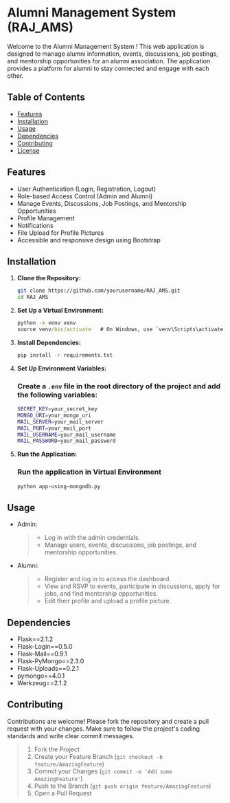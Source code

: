 # Alumni Management System (RAJ_AMS)

Welcome to the Alumni Management System ! This web application is designed to manage alumni information, events, discussions, job postings, and mentorship opportunities for an alumni association. The application provides a platform for alumni to stay connected and engage with each other.

## Table of Contents

- [Features](#features)
- [Installation](#installation)
- [Usage](#usage)
- [Dependencies](#dependencies)
- [Contributing](#contributing)
- [License](#license)

## Features

- User Authentication (Login, Registration, Logout)
- Role-based Access Control (Admin and Alumni)
- Manage Events, Discussions, Job Postings, and Mentorship Opportunities
- Profile Management
- Notifications
- File Upload for Profile Pictures
- Accessible and responsive design using Bootstrap

## Installation

1. **Clone the Repository:**

   ```bash
   git clone https://github.com/yourusername/RAJ_AMS.git
   cd RAJ_AMS

2. **Set Up a Virtual Environment:**
    ```cmd
    python -m venv venv
    source venv/bin/activate   # On Windows, use `venv\Scripts\activate`

3. **Install Dependencies:**
    ```bash
    pip install -r requirements.txt

4. **Set Up Environment Variables:**

    ### Create a `.env` file in the root directory of the project and add the following variables:

    ```bash
    SECRET_KEY=your_secret_key
    MONGO_URI=your_mongo_uri
    MAIL_SERVER=your_mail_server
    MAIL_PORT=your_mail_port
    MAIL_USERNAME=your_mail_username
    MAIL_PASSWORD=your_mail_password

5. **Run the Application:**

    ### Run the application in Virtual Environment 

    ```bash
    python app-using-mongodb.py

## Usage

- Admin:

    > - Log in with the admin credentials.
    > - Manage users, events, discussions, job postings, and mentorship opportunities.

- Alumni:

    > - Register and log in to access the dashboard.
    > - View and RSVP to events, participate in discussions, apply for jobs, and find mentorship opportunities.
    > - Edit their profile and upload a profile picture.

## Dependencies

- Flask==2.1.2
- Flask-Login==0.5.0
- Flask-Mail==0.9.1
- Flask-PyMongo==2.3.0
- Flask-Uploads==0.2.1
- pymongo==4.0.1
- Werkzeug==2.1.2

## Contributing

Contributions are welcome! Please fork the repository and create a pull request with your changes. Make sure to follow the project's coding standards and write clear commit messages.

> 1. Fork the Project
> 2. Create your Feature Branch (`git checkout -b feature/AmazingFeature`)
> 3. Commit your Changes (`git commit -m 'Add some AmazingFeature'`)
> 4. Push to the Branch (`git push origin feature/AmazingFeature`)
> 5. Open a Pull Request